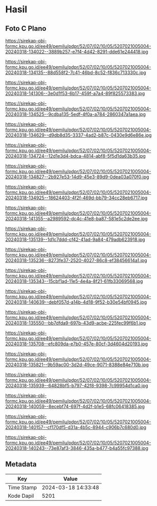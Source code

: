 # Hasil

## Foto C Plano

https://sirekap-obj-formc.kpu.go.id/ee49/pemilu/pdpr/52/07/02/10/05/5207021005004-20240318-134022--3889b257-e7f4-4d42-8291-dde61e244418.jpg

https://sirekap-obj-formc.kpu.go.id/ee49/pemilu/pdpr/52/07/02/10/05/5207021005004-20240318-134135--88d558f2-7c41-46bd-8c52-f836c713330c.jpg

https://sirekap-obj-formc.kpu.go.id/ee49/pemilu/pdpr/52/07/02/10/05/5207021005004-20240318-141306--3e0d1f53-6b17-459f-a7a4-89f825573383.jpg

https://sirekap-obj-formc.kpu.go.id/ee49/pemilu/pdpr/52/07/02/10/05/5207021005004-20240318-134525--9cdba135-5edf-4f0a-a784-2860347a1aea.jpg

https://sirekap-obj-formc.kpu.go.id/ee49/pemilu/pdpr/52/07/02/10/05/5207021005004-20240318-134629--d9db8d35-3337-4ad2-b87c-0430e9d6e86e.jpg

https://sirekap-obj-formc.kpu.go.id/ee49/pemilu/pdpr/52/07/02/10/05/5207021005004-20240318-134724--12d1e3d4-bdca-4814-abf8-5f5d1da63b35.jpg

https://sirekap-obj-formc.kpu.go.id/ee49/pemilu/pdpr/52/07/02/10/05/5207021005004-20240318-134827--2b927e53-14d9-45e3-89d9-0dea03a070f0.jpg

https://sirekap-obj-formc.kpu.go.id/ee49/pemilu/pdpr/52/07/02/10/05/5207021005004-20240318-134925--18624403-4f2f-469d-bb79-34cc28eb6717.jpg

https://sirekap-obj-formc.kpu.go.id/ee49/pemilu/pdpr/52/07/02/10/05/5207021005004-20240318-141355--a2989592-dc4c-41e8-ba87-581e5c2de2ee.jpg

https://sirekap-obj-formc.kpu.go.id/ee49/pemilu/pdpr/52/07/02/10/05/5207021005004-20240318-135139--1d1c7ddd-cf42-41ad-9a84-479adb623918.jpg

https://sirekap-obj-formc.kpu.go.id/ee49/pemilu/pdpr/52/07/02/10/05/5207021005004-20240318-135236--8273fe37-2520-4027-86c8-ef38456614a1.jpg

https://sirekap-obj-formc.kpu.go.id/ee49/pemilu/pdpr/52/07/02/10/05/5207021005004-20240318-135343--15cbf1ad-11e5-4e4a-8f21-61fb33069568.jpg

https://sirekap-obj-formc.kpu.go.id/ee49/pemilu/pdpr/52/07/02/10/05/5207021005004-20240318-140639--debf057d-a14b-4d18-9f52-b30e54bf0945.jpg

https://sirekap-obj-formc.kpu.go.id/ee49/pemilu/pdpr/52/07/02/10/05/5207021005004-20240318-135550--bb7dfda9-697b-43d9-acbe-225fec99f6b1.jpg

https://sirekap-obj-formc.kpu.go.id/ee49/pemilu/pdpr/52/07/02/10/05/5207021005004-20240318-135708--efc809da-e7b0-457e-80cf-3d4604d20193.jpg

https://sirekap-obj-formc.kpu.go.id/ee49/pemilu/pdpr/52/07/02/10/05/5207021005004-20240318-135821--9b59ac00-3d2d-49ce-9071-8388e84e710b.jpg

https://sirekap-obj-formc.kpu.go.id/ee49/pemilu/pdpr/52/07/02/10/05/5207021005004-20240318-135939--64828bf5-b797-42f8-9398-7c99954d1ca0.jpg

https://sirekap-obj-formc.kpu.go.id/ee49/pemilu/pdpr/52/07/02/10/05/5207021005004-20240318-140059--8ecebf74-697f-4d2f-b1e5-68fc06418385.jpg

https://sirekap-obj-formc.kpu.go.id/ee49/pemilu/pdpr/52/07/02/10/05/5207021005004-20240318-140157--cf170df5-d31a-4b5c-8944-c906b7c680d0.jpg

https://sirekap-obj-formc.kpu.go.id/ee49/pemilu/pdpr/52/07/02/10/05/5207021005004-20240318-140243--73e87af3-3846-435a-b477-b4a55fc97388.jpg


## Metadata

| Key        | Value               |
| ---------- | ------------------- |
| Time Stamp | 2024-03-18 14:33:48 |
| Kode Dapil | 5201                |



